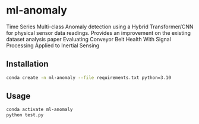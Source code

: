 # ml-anomaly
Time Series Multi-class Anomaly detection using a Hybrid Transformer/CNN for physical sensor data readings. Provides an improvement on the existing dataset analysis paper Evaluating Conveyor Belt Health With Signal Processing Applied to Inertial Sensing

## Installation
```bash
conda create -n ml-anomaly --file requirements.txt python=3.10
```

## Usage
```bash
conda activate ml-anomaly
python test.py
```
